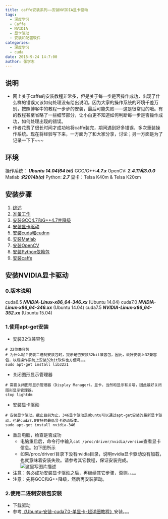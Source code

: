 ```yaml
---
title: caffe安装系列——安装NVIDIA显卡驱动
tags: 
  - 深度学习
  - Caffe
  - NVIDIA
  - 显卡驱动
  - 安装和配置软件
categories:
  - 深度学习
  - cuda
date: 2015-9-24 14:7:00
author: 张学志
---
```





## 说明
* 网上关于caffe的安装教程非常多，但是关于每一步是否操作成功，出现了什么样的错误又该如何处理没有给出说明。因为大家的操作系统的环境千差万别，按照博客中的教程一步步的安装，最后可能失败——这是很常见的哦。有的教程甚至省略了一些细节部分，让小白更不知道如何判断每一步是否操作成功，如何处理出现的错误。
* 作者花费了很长时间才成功地将caffe装完，期间遇到好多错误，多次重装操作系统。现在将经验写下来，一方面为了和大家分享，讨论；另一方面是为了记录一下下~~~

<!-- more -->

## 环境
操作系统： ***Ubuntu 14.04(64 bit)***
GCC/G++:***4.7.x***
OpenCV: ***2.4.11和3.0.0***
Matlab :***R2014b(a)***
Python:   ***2.7***
显卡：Telsa K40m & Telsa K20xm

## 安装步骤
1. [综述](http://zhangxuezhi.com/2015/09/24/caffe%E5%AE%89%E8%A3%85%E7%B3%BB%E5%88%97%E2%80%94%E2%80%94%E7%BB%BC%E8%BF%B0/)
2. [准备工作]()
3. [安装GCC4.7和G++4.7并降级](http://zhangxuezhi.com/2015/09/22/caffe%E5%AE%89%E8%A3%85%E7%B3%BB%E5%88%97%E2%80%94%E2%80%94%E5%AE%89%E8%A3%85GCC4.7%E5%92%8CG++4.7%E5%B9%B6%E9%99%8D%E7%BA%A7/)
2. [安装显卡驱动](http://zhangxuezhi.com/2015/09/24/caffe%E5%AE%89%E8%A3%85%E7%B3%BB%E5%88%97%E2%80%94%E2%80%94%E5%AE%89%E8%A3%85NVIDIA%E6%98%BE%E5%8D%A1%E9%A9%B1%E5%8A%A8/)
3. [安装cuda和cudnn](http://zhangxuezhi.com/2015/09/22/caffe%E5%AE%89%E8%A3%85%E7%B3%BB%E5%88%97%E2%80%94%E2%80%94%E5%AE%89%E8%A3%85cuda%E5%92%8Ccudnn/)
4. [安装Matlab](http://zhangxuezhi.com/2015/09/23/caffe%E5%AE%89%E8%A3%85%E7%B3%BB%E5%88%97%E2%80%94%E2%80%94%E5%AE%89%E8%A3%85Matlab/)
5. [安装OpenCV](http://zhangxuezhi.com/2015/09/24/caffe%E5%AE%89%E8%A3%85%E7%B3%BB%E5%88%97%E2%80%94%E2%80%94%E5%AE%89%E8%A3%85OpenCV/)
6. [安装Python依赖包](http://zhangxuezhi.com/2015/09/24/caffe%E5%AE%89%E8%A3%85%E7%B3%BB%E5%88%97%E2%80%94%E2%80%94%E5%AE%89%E8%A3%85python%E4%BE%9D%E8%B5%96%E5%8C%85/)
7. [安装caffe](http://zhangxuezhi.com/2015/10/13/caffe%E5%AE%89%E8%A3%85%E7%B3%BB%E5%88%97%E2%80%94%E2%80%94%E5%AE%89%E8%A3%85caffe/)


## 安装NVIDIA显卡驱动

### 0.版本说明
cuda6.5 ***NVIDIA-Linux-x86_64-346.xx*** (Ubuntu 14.04)
cuda7.0 ***NVIDIA-Linux-x86_64-346.xx*** (Ubuntu 14.04)
cuda7.5 ***NVIDIA-Linux-x86_64-352.xx*** (Ubuntu 15.04)

### 1.使用apt-get安装
* 安装32位兼容包
```
# 32位兼容包
# 为什么呢？安装二进制安装包时，提示是否安装32bit兼容包，因此，最好安装上32兼容包，以后操作系统上安装32bit软件也方便啊。。。
sudo apt-get install lib32z1 
```
* 关闭图形显示管理器
```
# 需要关闭图形显示管理器（Display Manager）。显卡，当然和显示有关喽，因此最好关闭图形显示管理器。
stop lightdm 
```
* 安装显卡驱动
```
# 安装显卡驱动。截止目前为止，346显卡驱动是Ubuntu可以通过apt-get安装的最新显卡驱动，也是cuda7.0支持的最低显卡驱动版本。
sudo apt-get install nvidia-346
```
* 重启电脑，检查是否成功
	* 电脑重启后，命令行中输入`cat /proc/driver/nvidia/version`查看显卡信息。如下图所示
	* 如果/proc/driver/目录下没有nvidia目录，说明nvidia显卡驱动没有加载，也就意味着安装失败。请参考其它教程，保证安装完成。
![这里写图片描述](http://img.blog.csdn.net/20150922092210340)
* 注意：务必成功安装显卡驱动之后，再继续其它步骤，否则。。。。
* 注意：先将GCC和G++降级，然后再安装驱动。

### 2.使用二进制安装包安装
* 下载驱动
* 参考[《Ubuntu-安装-cuda7.0-单显卡-超详细教程》](http://blog.csdn.net/xuezhisdc/article/details/47075401)安装。。。